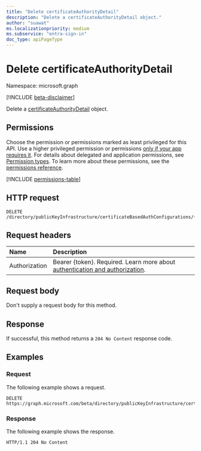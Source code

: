 ```yaml
---
title: "Delete certificateAuthorityDetail"
description: "Delete a certificateAuthorityDetail object."
author: "suawat"
ms.localizationpriority: medium
ms.subservice: "entra-sign-in"
doc_type: apiPageType
---
```


# Delete certificateAuthorityDetail

Namespace: microsoft.graph

[!INCLUDE [beta-disclaimer](../../includes/beta-disclaimer.md)]

Delete a [certificateAuthorityDetail](../resources/certificateauthoritydetail.md) object.

## Permissions

Choose the permission or permissions marked as least privileged for this API. Use a higher privileged permission or permissions [only if your app requires it](/graph/permissions-overview#best-practices-for-using-microsoft-graph-permissions). For details about delegated and application permissions, see [Permission types](/graph/permissions-overview#permission-types). To learn more about these permissions, see the [permissions reference](/graph/permissions-reference).

<!-- {
  "blockType": "permissions",
  "name": "certificatebasedauthpki-delete-certificateauthorities-permissions"
}
-->
[!INCLUDE [permissions-table](../includes/permissions/certificatebasedauthpki-delete-certificateauthorities-permissions.md)]

## HTTP request

<!-- {
  "blockType": "ignored"
}
-->
``` http
DELETE /directory/publicKeyInfrastructure/certificateBasedAuthConfigurations/{certificateBasedAuthPkiId}/certificateAuthorities/{certificateAuthorityDetailId}
```

## Request headers

|Name|Description|
|:---|:---|
|Authorization|Bearer {token}. Required. Learn more about [authentication and authorization](/graph/auth/auth-concepts).|

## Request body

Don't supply a request body for this method.

## Response

If successful, this method returns a `204 No Content` response code.

## Examples

### Request

The following example shows a request.
<!-- {
  "blockType": "request",
  "name": "delete_certificateauthoritydetail"
}
-->
``` http
DELETE https://graph.microsoft.com/beta/directory/publicKeyInfrastructure/certificateBasedAuthConfigurations/{certificateBasedAuthPkiId}/certificateAuthorities/{certificateAuthorityDetailId}
```


### Response

The following example shows the response.
<!-- {
  "blockType": "response",
  "truncated": true
}
-->
``` http
HTTP/1.1 204 No Content
```

